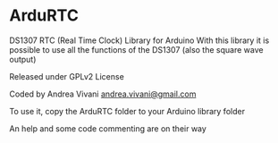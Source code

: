 ArduRTC
=======

DS1307 RTC (Real Time Clock) Library for Arduino
With this library it is possible to use all the functions of the DS1307 (also the square wave output) 

Released under GPLv2 License 

Coded by Andrea Vivani andrea.vivani@gmail.com

To use it, copy the ArduRTC folder to your Arduino library folder

An help and some code commenting are on their way

